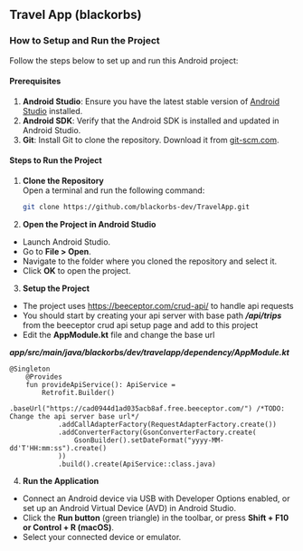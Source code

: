 ## Travel App (blackorbs)

### How to Setup and Run the Project

Follow the steps below to set up and run this Android project:

#### Prerequisites
1. **Android Studio**: Ensure you have the latest stable version of [Android Studio](https://developer.android.com/studio) installed.
2. **Android SDK**: Verify that the Android SDK is installed and updated in Android Studio.
3. **Git**: Install Git to clone the repository. Download it from [git-scm.com](https://git-scm.com/).

#### Steps to Run the Project
1. **Clone the Repository**  
   Open a terminal and run the following command:  
   ````bash
   git clone https://github.com/blackorbs-dev/TravelApp.git
   ````
2. **Open the Project in Android Studio**
* Launch Android Studio.
* Go to **File > Open**.
* Navigate to the folder where you cloned the repository and select it.
* Click **OK** to open the project.

3. **Setup the Project**
* The project uses https://beeceptor.com/crud-api/ to handle api requests
* You should start by creating your api server with base path _**/api/trips**_ from the beeceptor crud api setup page and add to this project
* Edit the **AppModule.kt** file and change the base url

_**app/src/main/java/blackorbs/dev/travelapp/dependency/AppModule.kt**_
```
@Singleton
    @Provides
    fun provideApiService(): ApiService =
        Retrofit.Builder()
            .baseUrl("https://cad0944d1ad035acb8af.free.beeceptor.com/") /*TODO: Change the api server base url*/
            .addCallAdapterFactory(RequestAdapterFactory.create())
            .addConverterFactory(GsonConverterFactory.create(
                GsonBuilder().setDateFormat("yyyy-MM-dd'T'HH:mm:ss").create()
            ))
            .build().create(ApiService::class.java)
```

4. **Run the Application**
* Connect an Android device via USB with Developer Options enabled, or set up an Android Virtual Device (AVD) in Android Studio.
* Click the **Run button** (green triangle) in the toolbar, or press **Shift + F10 or Control + R (macOS)**.
* Select your connected device or emulator.



